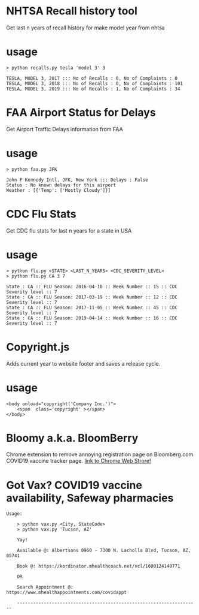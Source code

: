 # NHTSA Recall history tool
Get last n years of recall history for make model year from nhtsa

# usage

```
> python recalls.py tesla 'model 3' 3

TESLA, MODEL 3, 2017 ::: No of Recalls : 0, No of Complaints : 0
TESLA, MODEL 3, 2018 ::: No of Recalls : 0, No of Complaints : 101
TESLA, MODEL 3, 2019 ::: No of Recalls : 1, No of Complaints : 34
```

# FAA Airport Status for Delays
Get Airport Traffic Delays information from FAA

# usage

```
> python faa.py JFK

John F Kennedy Intl, JFK, New York ::: Delays : False 
Status : No known delays for this airport
Weather : [{'Temp': ['Mostly Cloudy']}]
```

# CDC Flu Stats
Get CDC flu stats for last n years for a state in USA

# usage

```
> python flu.py <STATE> <LAST_N_YEARS> <CDC_SEVERITY_LEVEL>
> python flu.py CA 3 7

State : CA :: FLU Season: 2016-04-10 :: Week Number :: 15 :: CDC Severity level :: 7
State : CA :: FLU Season: 2017-03-19 :: Week Number :: 12 :: CDC Severity level :: 7
State : CA :: FLU Season: 2017-11-05 :: Week Number :: 45 :: CDC Severity level :: 7
State : CA :: FLU Season: 2019-04-14 :: Week Number :: 16 :: CDC Severity level :: 7
```

# Copyright.js

Adds current year to website footer and saves a release cycle.

# usage


```
<body onload="copyright('Company Inc.')">
	<span  class='copyright' ></span>
</body>
```

# Bloomy a.k.a. BloomBerry

Chrome extension to remove annoying registration page on Bloomberg.com COVID19 vaccine tracker page.
[link to Chrome Web Strore!](https://chrome.google.com/webstore/detail/bloomberry/knkabgjiklakjpmddcbpejihgafnkhna?hl=en&authuser=0)

# Got Vax? COVID19 vaccine availability, Safeway pharmacies

```
Usage:

    > python vax.py <City, StateCode>
    > python vax.py 'Tucson, AZ'

    Yay!

    Available @: Albertsons 0960 - 7300 N. Lacholla Blvd, Tucson, AZ, 85741

    Book @: https://kordinator.mhealthcoach.net/vcl/1600124140771

    OR

    Search Appointment @: https://www.mhealthappointments.com/covidappt

    --------------------------------------------------------------------
 ```